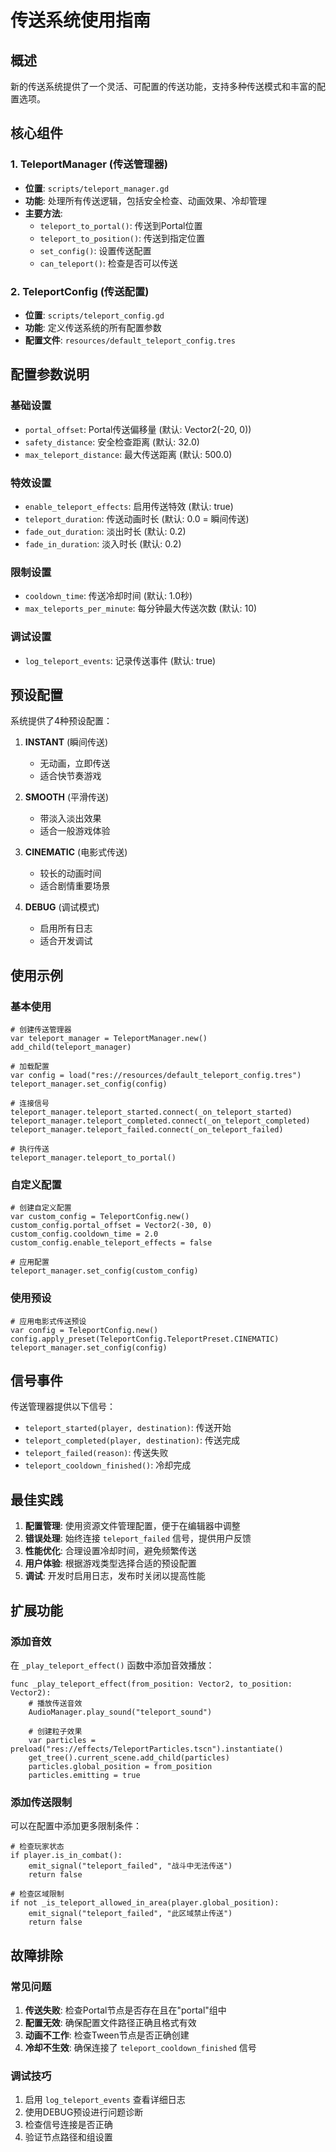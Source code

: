 # 传送系统使用指南

## 概述

新的传送系统提供了一个灵活、可配置的传送功能，支持多种传送模式和丰富的配置选项。

## 核心组件

### 1. TeleportManager (传送管理器)
- **位置**: `scripts/teleport_manager.gd`
- **功能**: 处理所有传送逻辑，包括安全检查、动画效果、冷却管理
- **主要方法**:
  - `teleport_to_portal()`: 传送到Portal位置
  - `teleport_to_position()`: 传送到指定位置
  - `set_config()`: 设置传送配置
  - `can_teleport()`: 检查是否可以传送

### 2. TeleportConfig (传送配置)
- **位置**: `scripts/teleport_config.gd`
- **功能**: 定义传送系统的所有配置参数
- **配置文件**: `resources/default_teleport_config.tres`

## 配置参数说明

### 基础设置
- `portal_offset`: Portal传送偏移量 (默认: Vector2(-20, 0))
- `safety_distance`: 安全检查距离 (默认: 32.0)
- `max_teleport_distance`: 最大传送距离 (默认: 500.0)

### 特效设置
- `enable_teleport_effects`: 启用传送特效 (默认: true)
- `teleport_duration`: 传送动画时长 (默认: 0.0 = 瞬间传送)
- `fade_out_duration`: 淡出时长 (默认: 0.2)
- `fade_in_duration`: 淡入时长 (默认: 0.2)

### 限制设置
- `cooldown_time`: 传送冷却时间 (默认: 1.0秒)
- `max_teleports_per_minute`: 每分钟最大传送次数 (默认: 10)

### 调试设置
- `log_teleport_events`: 记录传送事件 (默认: true)

## 预设配置

系统提供了4种预设配置：

1. **INSTANT** (瞬间传送)
   - 无动画，立即传送
   - 适合快节奏游戏

2. **SMOOTH** (平滑传送)
   - 带淡入淡出效果
   - 适合一般游戏体验

3. **CINEMATIC** (电影式传送)
   - 较长的动画时间
   - 适合剧情重要场景

4. **DEBUG** (调试模式)
   - 启用所有日志
   - 适合开发调试

## 使用示例

### 基本使用

```gdscript
# 创建传送管理器
var teleport_manager = TeleportManager.new()
add_child(teleport_manager)

# 加载配置
var config = load("res://resources/default_teleport_config.tres")
teleport_manager.set_config(config)

# 连接信号
teleport_manager.teleport_started.connect(_on_teleport_started)
teleport_manager.teleport_completed.connect(_on_teleport_completed)
teleport_manager.teleport_failed.connect(_on_teleport_failed)

# 执行传送
teleport_manager.teleport_to_portal()
```

### 自定义配置

```gdscript
# 创建自定义配置
var custom_config = TeleportConfig.new()
custom_config.portal_offset = Vector2(-30, 0)
custom_config.cooldown_time = 2.0
custom_config.enable_teleport_effects = false

# 应用配置
teleport_manager.set_config(custom_config)
```

### 使用预设

```gdscript
# 应用电影式传送预设
var config = TeleportConfig.new()
config.apply_preset(TeleportConfig.TeleportPreset.CINEMATIC)
teleport_manager.set_config(config)
```

## 信号事件

传送管理器提供以下信号：

- `teleport_started(player, destination)`: 传送开始
- `teleport_completed(player, destination)`: 传送完成
- `teleport_failed(reason)`: 传送失败
- `teleport_cooldown_finished()`: 冷却完成

## 最佳实践

1. **配置管理**: 使用资源文件管理配置，便于在编辑器中调整
2. **错误处理**: 始终连接 `teleport_failed` 信号，提供用户反馈
3. **性能优化**: 合理设置冷却时间，避免频繁传送
4. **用户体验**: 根据游戏类型选择合适的预设配置
5. **调试**: 开发时启用日志，发布时关闭以提高性能

## 扩展功能

### 添加音效

在 `_play_teleport_effect()` 函数中添加音效播放：

```gdscript
func _play_teleport_effect(from_position: Vector2, to_position: Vector2):
    # 播放传送音效
    AudioManager.play_sound("teleport_sound")
    
    # 创建粒子效果
    var particles = preload("res://effects/TeleportParticles.tscn").instantiate()
    get_tree().current_scene.add_child(particles)
    particles.global_position = from_position
    particles.emitting = true
```

### 添加传送限制

可以在配置中添加更多限制条件：

```gdscript
# 检查玩家状态
if player.is_in_combat():
    emit_signal("teleport_failed", "战斗中无法传送")
    return false

# 检查区域限制
if not _is_teleport_allowed_in_area(player.global_position):
    emit_signal("teleport_failed", "此区域禁止传送")
    return false
```

## 故障排除

### 常见问题

1. **传送失败**: 检查Portal节点是否存在且在"portal"组中
2. **配置无效**: 确保配置文件路径正确且格式有效
3. **动画不工作**: 检查Tween节点是否正确创建
4. **冷却不生效**: 确保连接了 `teleport_cooldown_finished` 信号

### 调试技巧

1. 启用 `log_teleport_events` 查看详细日志
2. 使用DEBUG预设进行问题诊断
3. 检查信号连接是否正确
4. 验证节点路径和组设置